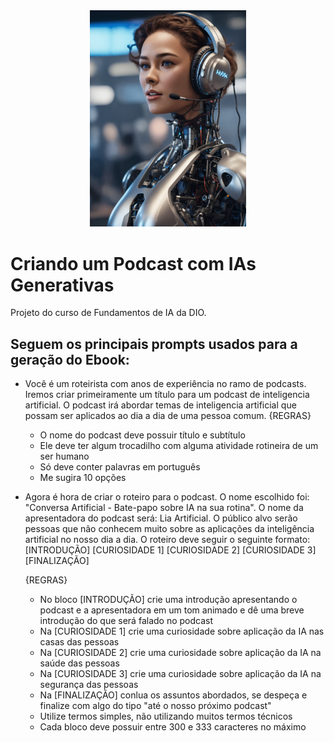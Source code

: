<div align="center">
  <img src="/img/Create%20a%20hyper-realistic%204K%20image%20of%20a%20humanoid%20ro.webp" width="250px">
</div>

# Criando um Podcast com IAs Generativas

Projeto do curso de Fundamentos de IA da DIO.

## Seguem os principais prompts usados para a geração do Ebook:

- Você é um roteirista com anos de experiência no ramo de podcasts. Iremos criar primeiramente um título para um podcast de inteligencia artificial. O podcast irá abordar temas de inteligencia artificial que possam ser aplicados ao dia a dia de uma pessoa comum.
  {REGRAS}
  - O nome do podcast deve possuir título e subtítulo
  - Ele deve ter algum trocadilho com alguma atividade rotineira de um ser humano
  - Só deve conter palavras em português
  - Me sugira 10 opções
- Agora é hora de criar o roteiro para o podcast. O nome escolhido foi: "Conversa Artificial - Bate-papo sobre IA na sua rotina". O nome da apresentadora do podcast será: Lia Artificial. O público alvo serão pessoas que não conhecem muito sobre as aplicações da inteligência artificial no nosso dia a dia. O roteiro deve seguir o seguinte formato:
  [INTRODUÇÃO]
  [CURIOSIDADE 1]
  [CURIOSIDADE 2]
  [CURIOSIDADE 3]
  [FINALIZAÇÃO]
  
  {REGRAS}
  - No bloco [INTRODUÇÃO] crie uma introdução apresentando o podcast e a apresentadora em um tom animado e dê uma breve introdução do que será falado no podcast
  - Na [CURIOSIDADE 1] crie uma curiosidade sobre aplicação da IA nas casas das pessoas
  - Na [CURIOSIDADE 2] crie uma curiosidade sobre aplicação da IA na saúde das pessoas
  - Na [CURIOSIDADE 3] crie uma curiosidade sobre aplicação da IA na segurança das pessoas
  - Na [FINALIZAÇÃO] conlua os assuntos abordados, se despeça e finalize com algo do tipo "até o nosso próximo podcast"
  - Utilize termos simples, não utilizando muitos termos técnicos
  - Cada bloco deve possuir entre 300 e 333 caracteres no máximo
